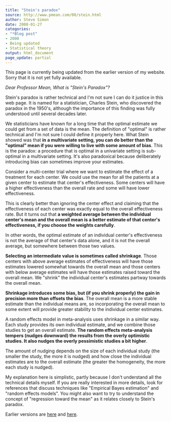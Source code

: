 ```yaml
---
title: "Stein's paradox"
source: http://www.pmean.com/00/stein.html
author: Steve Simon
date: 2000-01-27
categories:
- "*Blog post"
- 2000
- Being updated
- Statistical theory
output: html_document
page_update: partial
---
```


This page is currently being updated from the earlier version of my website. Sorry that it is not yet fully available.

*Dear Professor Mean, What is "Stein's Paradox"?*

Stein's paradox is rather technical and I'm not sure I can do it justice in this web page. It is named for a statistician, Charles Stein, who discovered the paradox in the 1950's, although the importance of this finding was fully understood until several decades later.

We statisticians have known for a long time that the optimal estimate we could get from a set of data is the mean. The definition of "optimal" is rather technical and I'm not sure I could define it properly here. What Stein showed was that **in a multivariate setting, you can do better than the "optimal" mean if you were willing to live with some amount of bias**. This is the paradox: a procedure that is optimal in a univariate setting is sub-optimal in a multivariate setting. It's also paradoxical because deliberately introducing bias can sometimes improve your estimates.

Consider a multi-center trial where we want to estimate the effect of a treatment for each center. We could use the mean for all the patients at a given center to estimate that center's effectiveness. Some centers will have a higher effectiveness than the overall rate and some will have lower effectiveness.

This is clearly better than ignoring the center effect and claiming that the effectiveness of each center was exactly equal to the overall effectiveness rate. But it turns out that **a weighted average between the individual center's mean and the overall mean is a better estimate of that center's effectiveness, if you choose the weights carefully**.

In other words, the optimal estimate of an individual center's effectiveness is not the average of that center's data alone, and it is not the overall average, but somewhere between those two values.

**Selecting an intermediate value is sometimes called shrinkage**. Those centers with above average estimates of effectiveness will have those estimates lowered somewhat towards the overall mean and those centers with below average estimates will have those estimates raised toward the overall mean. We "shrink" the individual center's estimates partway towards the overall mean.

**Shrinkage introduces some bias, but (if you shrink properly) the gain in precision more than offsets the bias**. The overall mean is a more stable estimate than the individual means are, so incorporating the overall mean to some extent will provide greater stability to the individual center estimates.

A random effects model in meta-analysis uses shrinkage in a similar way. Each study provides its own individual estimate, and we combine those studies to get an overall estimate. **The random effects meta-analysis tempers (nudges downward) the results from the overly optimistic studies. It also nudges the overly pessimistic studies a bit higher**.

The amount of nudging depends on the size of each individual study (the smaller the study, the more it is nudged) and how close the individual estimates are to the overall estimate (the greater the homogeneity, the more each study is nudged).

My explanation here is simplistic, partly because I don't understand all the technical details myself. If you are really interested in more details, look for references that discuss techniques like "Empirical Bayes estimation" and "random effects models". You might also want to try to understand the concept of "regression toward the mean" as it relates closely to Stein's paradox.

Earlier versions are [here][sim1] and [here][sim2].
 
[sim1]: http://www.pmean.com/00/stein.html
[sim2]: http://new.pmean.com/what-is-stein-paradox/
 
